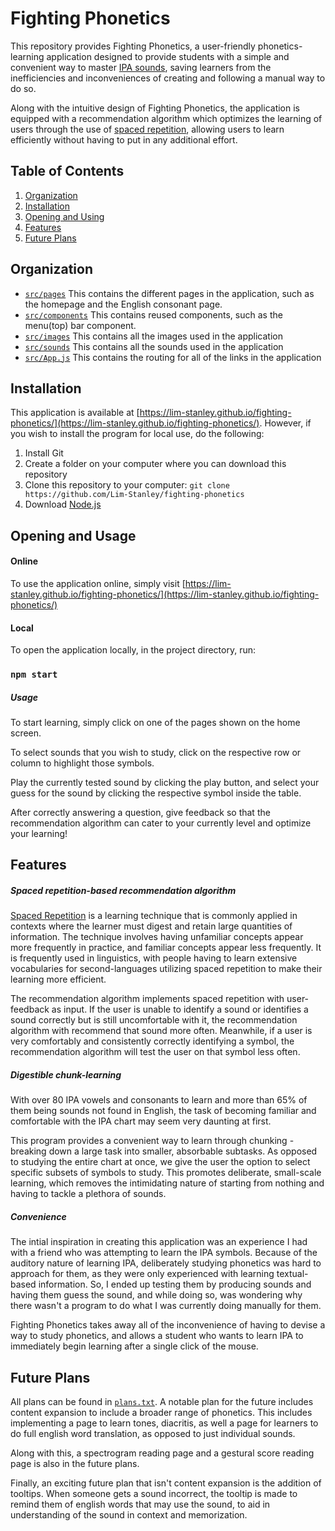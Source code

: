 # Fighting Phonetics

This repository provides Fighting Phonetics, a user-friendly phonetics-learning application designed to provide students with a simple and convenient way to master [IPA sounds](https://www.ipachart.com/), saving learners from the inefficiencies and inconveniences of creating and following a manual way to do so.

Along with the intuitive design of Fighting Phonetics, the application is equipped with a recommendation algorithm which optimizes the learning of users through the use of [spaced repetition](https://en.wikipedia.org/wiki/Spaced_repetition), allowing users to learn efficiently without having to put in any additional effort.

## Table of Contents
1. [Organization](#organization)
2. [Installation](#installation)
3. [Opening and Using](#opening-and-using)
4. [Features](#features)
5. [Future Plans](#future-plans)

## Organization
- [`src/pages`](src/pages) This contains the different pages in the application, such as the homepage and the English consonant page.
- [`src/components`](src/components) This contains reused components, such as the menu(top) bar component.
- [`src/images`](src/images) This contains all the images used in the application
- [`src/sounds`](src/sounds) This contains all the sounds used in the application
- [`src/App.js`](src/App.js) This contains the routing for all of the links in the application

## Installation
This application is available at [https://lim-stanley.github.io/fighting-phonetics/](https://lim-stanley.github.io/fighting-phonetics/). However, if you wish to install the program for local use, do the following:
1. Install Git
2. Create a folder on your computer where you can download this repository
3. Clone this repository to your computer: `git clone https://github.com/Lim-Stanley/fighting-phonetics`
4. Download [Node.js](https://nodejs.org/en/)

## Opening and Usage
#### Online
To use the application online, simply visit [https://lim-stanley.github.io/fighting-phonetics/](https://lim-stanley.github.io/fighting-phonetics/)
#### Local
To open the application locally, in the project directory, run:
### `npm start`

##### Usage
To start learning, simply click on one of the pages shown on the home screen.

To select sounds that you wish to study, click on the respective row or column to highlight those symbols.

Play the currently tested sound by clicking the play button, and select your guess for the sound by clicking the respective symbol inside the table.

After correctly answering a question, give feedback so that the recommendation algorithm can cater to your currently level and optimize your learning!

## Features
##### Spaced repetition-based recommendation algorithm
[Spaced Repetition](https://en.wikipedia.org/wiki/Spaced_repetition) is a learning technique that is commonly applied in contexts where the learner must digest and retain large quantities of information. The technique involves having unfamiliar concepts appear more frequently in practice, and familiar concepts appear less frequently. It is frequently used in linguistics, with people having to learn extensive vocabularies for second-languages utilizing spaced repetition to make their learning more efficient.

The recommendation algorithm implements spaced repetition with user-feedback as input. If the user is unable to identify a sound or identifies a sound correctly but is still uncomfortable with it, the recommendation algorithm with recommend that sound more often. Meanwhile, if a user is very comfortably and consistently correctly identifying a symbol, the recommendation algorithm will test the user on that symbol less often.

##### Digestible chunk-learning
With over 80 IPA vowels and consonants to learn and more than 65% of them being sounds not found in English, the task of becoming familiar and comfortable with the IPA chart may seem very daunting at first.

This program provides a convenient way to learn through chunking - breaking down a large task into smaller, absorbable subtasks. As opposed to studying the entire chart at once, we give the user the option to select specific subsets of symbols to study. This promotes deliberate, small-scale learning, which removes the intimidating nature of starting from nothing and having to tackle a plethora of sounds.

##### Convenience
The intial inspiration in creating this application was an experience I had with a friend who was attempting to learn the IPA symbols. Because of the auditory nature of learning IPA, deliberately studying phonetics was hard to approach for them, as they were only experienced with learning textual-based information. So, I ended up testing them by producing sounds and having them guess the sound, and while doing so, was wondering why there wasn't a program to do what I was currently doing manually for them.

Fighting Phonetics takes away all of the inconvenience of having to devise a way to study phonetics, and allows a student who wants to learn IPA to immediately begin learning after a single click of the mouse. 

## Future Plans
All plans can be found in [`plans.txt`](plans.txt). A notable plan for the future includes content expansion to include a broader range of phonetics. This includes implementing a page to learn tones, diacritis, as well a page for learners to do full english word translation, as opposed to just individual sounds.

Along with this, a spectrogram reading page and a gestural score reading page is also in the future plans.

Finally, an exciting future plan that isn't content expansion is the addition of tooltips. When someone gets a sound incorrect, the tooltip is made to remind them of english words that may use the sound, to aid in understanding of the sound in context and memorization. 
